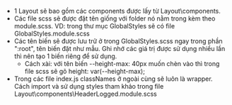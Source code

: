 -   1 Layout sẽ bao gồm các components được lấy từ Layout\components.
-   Các file scss sẽ được đặt tên giống với folder nó nằm trong kèm theo module.scss. VD: trong thư mục GlobalStyles sẽ có file GlobalStyles.module.scss
-   Các tên biến sẽ được lưu trữ ở trong GlobalStyles.scss ngay trong phần ":root", tên biến đặt như mẫu. Ghi nhớ các giá trị được sử dụng nhiều lần thì nên tạo 1 biến riêng để sử dụng.
    -   Cách xài: với tên biến --height-max: 40px muốn chèn vào thì trong file scss sẽ gõ height: var(--height-max);
-   Trong các file index.js classNames ở ngoài cùng sẽ luôn là wrapper. Cách import và sử dụng styles tham khảo trong file Layout\components\HeaderLogged.module.scss